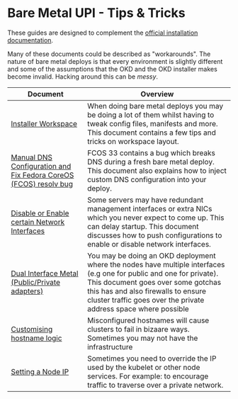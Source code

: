 Bare Metal UPI - Tips & Tricks
===

These guides are designed to complement the [official installation documentation](https://docs.okd.io/latest/installing/installing_bare_metal/installing-bare-metal.html).

Many of these documents could be described as "workarounds". The nature of bare metal deploys is that every environment is slightly different and some of the assumptions that the OKD and the OKD installer makes become invalid. Hacking around this can be *messy*.

Document | Overview
-------- | --------
[Installer Workspace](installer-workspace.md) | When doing bare metal deploys you may be doing a lot of them whilst having to tweak config files, manifests and more. This document contains a few tips and tricks on workspace layout.
[Manual DNS Configuration and Fix Fedora CoreOS (FCOS) resolv bug](manual-dns-and-fcos-dns-fix.md) | FCOS 33 contains a bug which breaks DNS during a fresh bare metal deploy. This document also explains how to inject custom DNS configuration into your deploy.
[Disable or Enable certain Network Interfaces](enable-disable-network-interfaces.md) | Some servers may have redundant management interfaces or extra NICs which you never expect to come up. This can delay startup. This document discusses how to push configurations to enable or disable network interfaces.
[Dual Interface Metal (Public/Private adapters)](nodes-with-dual-interfaces.md) | You may be doing an OKD deployment where the nodes have multiple interfaces (e.g one for public and one for private). This document goes over some gotchas this has and also firewalls to ensure cluster traffic goes over the private address space where possible
[Customising hostname logic](node-hostname-resolution.md) | Misconfigured hostnames will cause clusters to fail in bizaare ways. Sometimes you may not have the infrastructure 
[Setting a Node IP](nodes-custom-ip.md) | Sometimes you need to override the IP used by the kubelet or other node services. For example: to encourage traffic to traverse over a private network.




